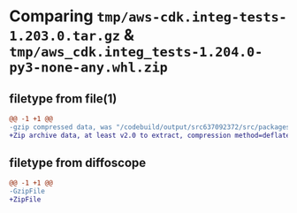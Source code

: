 # Comparing `tmp/aws-cdk.integ-tests-1.203.0.tar.gz` & `tmp/aws_cdk.integ_tests-1.204.0-py3-none-any.whl.zip`

## filetype from file(1)

```diff
@@ -1 +1 @@
-gzip compressed data, was "/codebuild/output/src637092372/src/packages/@aws-cdk/integ-tests/dist/python/aws-cdk.integ-tests-1.203.0.tar", last modified: Wed May 31 18:47:37 2023, max compression
+Zip archive data, at least v2.0 to extract, compression method=deflate
```

## filetype from diffoscope

```diff
@@ -1 +1 @@
-GzipFile
+ZipFile
```

